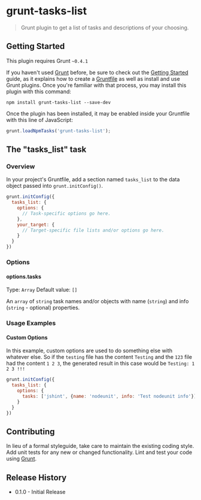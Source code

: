 # grunt-tasks-list

> Grunt plugin to get a list of tasks and descriptions of your choosing.

## Getting Started
This plugin requires Grunt `~0.4.1`

If you haven't used [Grunt](http://gruntjs.com/) before, be sure to check out the [Getting Started](http://gruntjs.com/getting-started) guide, as it explains how to create a [Gruntfile](http://gruntjs.com/sample-gruntfile) as well as install and use Grunt plugins. Once you're familiar with that process, you may install this plugin with this command:

```shell
npm install grunt-tasks-list --save-dev
```

Once the plugin has been installed, it may be enabled inside your Gruntfile with this line of JavaScript:

```js
grunt.loadNpmTasks('grunt-tasks-list');
```

## The "tasks_list" task

### Overview
In your project's Gruntfile, add a section named `tasks_list` to the data object passed into `grunt.initConfig()`.

```js
grunt.initConfig({
  tasks_list: {
    options: {
      // Task-specific options go here.
    },
    your_target: {
      // Target-specific file lists and/or options go here.
    }
  }
})
```

### Options

#### options.tasks
Type: `Array`
Default value: `[]`

An `array` of `string` task names and/or objects with name (`string`) and info (`string` - optional) properties.

### Usage Examples

#### Custom Options
In this example, custom options are used to do something else with whatever else. So if the `testing` file has the content `Testing` and the `123` file had the content `1 2 3`, the generated result in this case would be `Testing: 1 2 3 !!!`

```js
grunt.initConfig({
  tasks_list: {
    options: {
      tasks: ['jshint', {name: 'nodeunit', info: 'Test nodeunit info'}]
    }
  }
})
```

## Contributing
In lieu of a formal styleguide, take care to maintain the existing coding style. Add unit tests for any new or changed functionality. Lint and test your code using [Grunt](http://gruntjs.com/).

## Release History
- 0.1.0 - Initial Release
